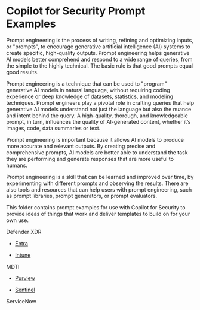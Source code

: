 # Copilot for Security Prompt Examples

Prompt engineering is the process of writing, refining and optimizing inputs, or "prompts", to encourage generative artificial intelligence (AI) systems to create specific, high-quality outputs. Prompt engineering helps generative AI models better comprehend and respond to a wide range of queries, from the simple to the highly technical. The basic rule is that good prompts equal good results.

Prompt engineering is a technique that can be used to "program" generative AI models in natural language, without requiring coding experience or deep knowledge of datasets, statistics, and modeling techniques. Prompt engineers play a pivotal role in crafting queries that help generative AI models understand not just the language but also the nuance and intent behind the query. A high-quality, thorough, and knowledgeable prompt, in turn, influences the quality of AI-generated content, whether it’s images, code, data summaries or text.

Prompt engineering is important because it allows AI models to produce more accurate and relevant outputs. By creating precise and comprehensive prompts, AI models are better able to understand the task they are performing and generate responses that are more useful to humans.

Prompt engineering is a skill that can be learned and improved over time, by experimenting with different prompts and observing the results. There are also tools and resources that can help users with prompt engineering, such as prompt libraries, prompt generators, or prompt evaluators.

This folder contains prompt examples for use with Copilot for Security to provide ideas of things that work and deliver templates to build on for your own use.


Defender XDR

* <a href="https://github.com/rod-trent/Security-Copilot/blob/main/Prompts/Plugins/Entra.md" target="_blank">Entra</a>

* <a href="https://github.com/rod-trent/Security-Copilot/blob/main/Prompts/Plugins/Intune.md" target="_blank">Intune</a>

MDTI

* <a href="https://github.com/rod-trent/Security-Copilot/blob/main/Prompts/Plugins/Purview.md" target="_blank">Purview</a>

* <a href="https://github.com/rod-trent/Security-Copilot/blob/main/Prompts/Plugins/Sentinel.md" target="_blank">Sentinel</a>

ServiceNow


